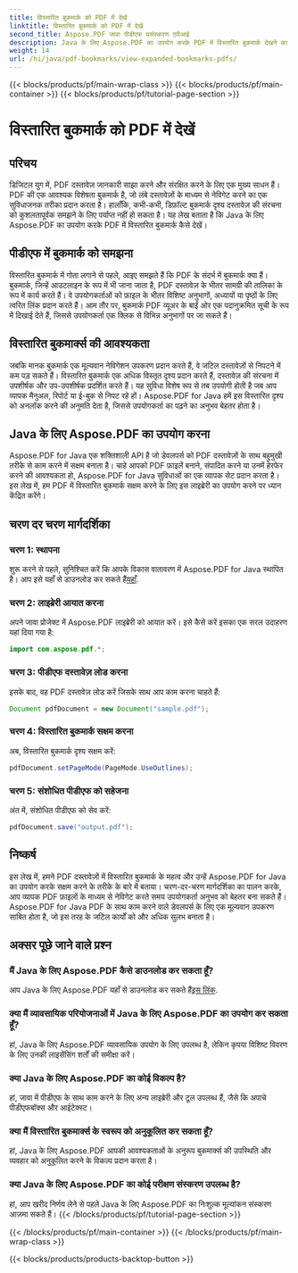 ```yaml
---
title: विस्तारित बुकमार्क को PDF में देखें
linktitle: विस्तारित बुकमार्क को PDF में देखें
second_title: Aspose.PDF जावा पीडीएफ प्रसंस्करण एपीआई
description: Java के लिए Aspose.PDF का उपयोग करके PDF में विस्तारित बुकमार्क देखने का तरीका जानें। चरण-दर-चरण मार्गदर्शन के साथ दस्तावेज़ नेविगेशन को बेहतर बनाएँ।
weight: 14
url: /hi/java/pdf-bookmarks/view-expanded-bookmarks-pdfs/
---
```


{{< blocks/products/pf/main-wrap-class >}}
{{< blocks/products/pf/main-container >}}
{{< blocks/products/pf/tutorial-page-section >}}

# विस्तारित बुकमार्क को PDF में देखें


## परिचय

डिजिटल युग में, PDF दस्तावेज़ जानकारी साझा करने और संरक्षित करने के लिए एक मुख्य साधन हैं। PDF की एक आवश्यक विशेषता बुकमार्क है, जो लंबे दस्तावेज़ों के माध्यम से नेविगेट करने का एक सुविधाजनक तरीका प्रदान करता है। हालाँकि, कभी-कभी, डिफ़ॉल्ट बुकमार्क दृश्य दस्तावेज़ की संरचना को कुशलतापूर्वक समझने के लिए पर्याप्त नहीं हो सकता है। यह लेख बताता है कि Java के लिए Aspose.PDF का उपयोग करके PDF में विस्तारित बुकमार्क कैसे देखें।

## पीडीएफ में बुकमार्क को समझना

विस्तारित बुकमार्क में गोता लगाने से पहले, आइए समझते हैं कि PDF के संदर्भ में बुकमार्क क्या हैं। बुकमार्क, जिन्हें आउटलाइन के रूप में भी जाना जाता है, PDF दस्तावेज़ के भीतर सामग्री की तालिका के रूप में कार्य करते हैं। वे उपयोगकर्ताओं को फ़ाइल के भीतर विशिष्ट अनुभागों, अध्यायों या पृष्ठों के लिए त्वरित लिंक प्रदान करते हैं। आम तौर पर, बुकमार्क PDF व्यूअर के बाईं ओर एक पदानुक्रमित सूची के रूप में दिखाई देते हैं, जिससे उपयोगकर्ता एक क्लिक से विभिन्न अनुभागों पर जा सकते हैं।

## विस्तारित बुकमार्क्स की आवश्यकता

जबकि मानक बुकमार्क एक मूल्यवान नेविगेशन उपकरण प्रदान करते हैं, वे जटिल दस्तावेज़ों से निपटने में कम पड़ सकते हैं। विस्तारित बुकमार्क एक अधिक विस्तृत दृश्य प्रदान करते हैं, दस्तावेज़ की संरचना में उपशीर्षक और उप-उपशीर्षक प्रदर्शित करते हैं। यह सुविधा विशेष रूप से तब उपयोगी होती है जब आप व्यापक मैनुअल, रिपोर्ट या ई-बुक से निपट रहे हों। Aspose.PDF for Java हमें इस विस्तारित दृश्य को अनलॉक करने की अनुमति देता है, जिससे उपयोगकर्ता का पढ़ने का अनुभव बेहतर होता है।

## Java के लिए Aspose.PDF का उपयोग करना

Aspose.PDF for Java एक शक्तिशाली API है जो डेवलपर्स को PDF दस्तावेज़ों के साथ बहुमुखी तरीके से काम करने में सक्षम बनाता है। चाहे आपको PDF फ़ाइलें बनाने, संपादित करने या उनमें हेरफेर करने की आवश्यकता हो, Aspose.PDF for Java सुविधाओं का एक व्यापक सेट प्रदान करता है। इस लेख में, हम PDF में विस्तारित बुकमार्क सक्षम करने के लिए इस लाइब्रेरी का उपयोग करने पर ध्यान केंद्रित करेंगे।

## चरण दर चरण मार्गदर्शिका

### चरण 1: स्थापना
 शुरू करने से पहले, सुनिश्चित करें कि आपके विकास वातावरण में Aspose.PDF for Java स्थापित है। आप इसे यहाँ से डाउनलोड कर सकते हैं[यहाँ](https://releases.aspose.com/pdf/java/).

### चरण 2: लाइब्रेरी आयात करना
अपने जावा प्रोजेक्ट में Aspose.PDF लाइब्रेरी को आयात करें। इसे कैसे करें इसका एक सरल उदाहरण यहां दिया गया है:

```java
import com.aspose.pdf.*;
```

### चरण 3: पीडीएफ दस्तावेज़ लोड करना
इसके बाद, वह PDF दस्तावेज़ लोड करें जिसके साथ आप काम करना चाहते हैं:

```java
Document pdfDocument = new Document("sample.pdf");
```

### चरण 4: विस्तारित बुकमार्क सक्षम करना
अब, विस्तारित बुकमार्क दृश्य सक्षम करें:

```java
pdfDocument.setPageMode(PageMode.UseOutlines);
```

### चरण 5: संशोधित पीडीएफ को सहेजना
अंत में, संशोधित पीडीएफ को सेव करें:

```java
pdfDocument.save("output.pdf");
```

## निष्कर्ष

इस लेख में, हमने PDF दस्तावेज़ों में विस्तारित बुकमार्क के महत्व और उन्हें Aspose.PDF for Java का उपयोग करके सक्षम करने के तरीके के बारे में बताया। चरण-दर-चरण मार्गदर्शिका का पालन करके, आप व्यापक PDF फ़ाइलों के माध्यम से नेविगेट करते समय उपयोगकर्ता अनुभव को बेहतर बना सकते हैं। Aspose.PDF for Java PDF के साथ काम करने वाले डेवलपर्स के लिए एक मूल्यवान उपकरण साबित होता है, जो इस तरह के जटिल कार्यों को और अधिक सुलभ बनाता है।

## अक्सर पूछे जाने वाले प्रश्न

### मैं Java के लिए Aspose.PDF कैसे डाउनलोड कर सकता हूँ?

 आप Java के लिए Aspose.PDF यहाँ से डाउनलोड कर सकते हैं[इस लिंक](https://releases.aspose.com/pdf/java/).

### क्या मैं व्यावसायिक परियोजनाओं में Java के लिए Aspose.PDF का उपयोग कर सकता हूँ?

हां, Java के लिए Aspose.PDF व्यावसायिक उपयोग के लिए उपलब्ध है, लेकिन कृपया विशिष्ट विवरण के लिए उनकी लाइसेंसिंग शर्तों की समीक्षा करें।

### क्या Java के लिए Aspose.PDF का कोई विकल्प है?

हां, जावा में पीडीएफ के साथ काम करने के लिए अन्य लाइब्रेरी और टूल उपलब्ध हैं, जैसे कि अपाचे पीडीएफबॉक्स और आईटेक्स्ट।

### क्या मैं विस्तारित बुकमार्क्स के स्वरूप को अनुकूलित कर सकता हूँ?

हां, Java के लिए Aspose.PDF आपकी आवश्यकताओं के अनुरूप बुकमार्क्स की उपस्थिति और व्यवहार को अनुकूलित करने के विकल्प प्रदान करता है।

### क्या Java के लिए Aspose.PDF का कोई परीक्षण संस्करण उपलब्ध है?

हां, आप खरीद निर्णय लेने से पहले Java के लिए Aspose.PDF का निःशुल्क मूल्यांकन संस्करण आज़मा सकते हैं।
{{< /blocks/products/pf/tutorial-page-section >}}

{{< /blocks/products/pf/main-container >}}
{{< /blocks/products/pf/main-wrap-class >}}

{{< blocks/products/products-backtop-button >}}
